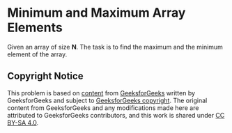 # Minimum and Maximum Array Elements

Given an array of size **N**. The task is to find the maximum and the minimum element of the array.

## Copyright Notice

This problem is based on [content](https://www.geeksforgeeks.org/maximum-and-minimum-in-an-array/)
from [GeeksforGeeks](https://www.geeksforgeeks.org)
written by GeeksforGeeks
and subject to [GeeksforGeeks copyright](https://www.geeksforgeeks.org/legal/copyright-information/).
The original content from GeeksforGeeks and any modifications made here are attributed to GeeksforGeeks contributors,
and this work is shared under [CC BY-SA 4.0](../LICENSE).
